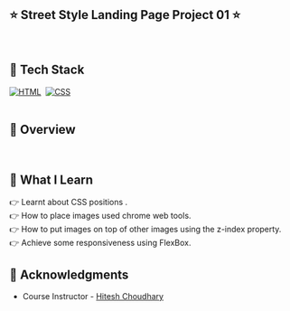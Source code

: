 ## ⭐ Street Style Landing Page Project 01 ⭐

<br>

## 📌 Tech Stack

[![HTML](https://img.shields.io/badge/html5%20-%23E34F26.svg?&style=for-the-badge&logo=html5&logoColor=white)](https://github.com/prakash-naikwadi)&nbsp;
[![CSS](https://img.shields.io/badge/css3%20-%231572B6.svg?&style=for-the-badge&logo=css3&logoColor=white)](https://github.com/prakash-naikwadi)&nbsp;
<br>
<br>

## 📌 Overview

<br>


## 📌 What I Learn

👉 Learnt about CSS positions .  
👉 How to place images used chrome web tools.  
👉 How to put images on top of other images using the z-index property.  
👉 Achieve some responsiveness using FlexBox.


## 📌 Acknowledgments

- Course Instructor - [Hitesh Choudhary](https://github.com/hiteshchoudhary)
